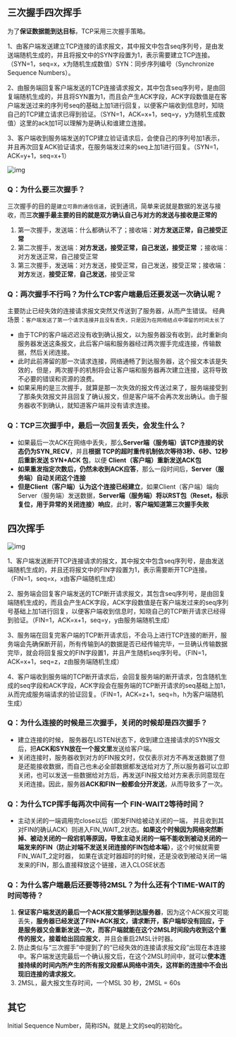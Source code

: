 ## 三次握手四次挥手

为了**保证数据能到达目标**，TCP采用三次握手策略。

1、由客户端发送建立TCP连接的请求报文，其中报文中包含seq序列号，是由发送端随机生成的，并且将报文中的SYN字段置为1，表示需要建立TCP连接。（SYN=1，seq=x，x为随机生成数值）SYN：同步序列编号（Synchronize Sequence Numbers）。

2、由服务端回复客户端发送的TCP连接请求报文，其中包含seq序列号，是由回复端随机生成的，并且将SYN置为1，而且会产生ACK字段，ACK字段数值是在客户端发送过来的序列号seq的基础上加1进行回复，以便客户端收到信息时，知晓自己的TCP建立请求已得到验证。（SYN=1，ACK=x+1，seq=y，y为随机生成数值）这里的ack加1可以理解为是确认和谁建立连接。

3、客户端收到服务端发送的TCP建立验证请求后，会使自己的序列号加1表示，并且再次回复ACK验证请求，在服务端发过来的seq上加1进行回复。（SYN=1，ACK=y+1，seq=x+1） 

![img](E:\笔记\Java面试笔记\images\20200729160012638.png)

### Q：为什么要三次握手？

三次握手的目的是`建立可靠的通信信道`，说到通讯，简单来说就是数据的发送与接收，而**三次握手最主要的目的就是双方确认自己与对方的发送与接收是正常的**

1. 第一次握手，发送端：什么都确认不了；接收端：**对方发送正常，自己接受正常**
2. 第二次握手，发送端：**对方发送，接受正常，自己发送，接受正常** ；接收端：对方发送正常，自己接受正常
3. 第三次握手，发送端：对方发送，接受正常，自己发送，接受正常；接收端：**对方**发送，**接受正常**，**自己发送**，接受正常

### Q：两次握手不行吗？为什么TCP客户端最后还要发送一次确认呢？

主要防止已经失效的连接请求报文突然又传送到了服务器，从而产生错误。
经典场景：`客户端发送了第一个请求连接并且没有丢失，只是因为在网络结点中滞留的时间太长了`

- 由于TCP的客户端迟迟没有收到确认报文，以为服务器没有收到，此时重新向服务器发送这条报文，此后客户端和服务器经过两次握手完成连接，传输数据，然后关闭连接。
- 此时此前滞留的那一次请求连接，网络通畅了到达服务器，这个报文本该是失效的，但是，两次握手的机制将会让客户端和服务器再次建立连接，这将导致不必要的错误和资源的浪费。
- 如果采用的是三次握手，就算是那一次失效的报文传送过来了，服务端接受到了那条失效报文并且回复了确认报文，但是客户端不会再次发出确认。由于服务器收不到确认，就知道客户端并没有请求连接。

### Q：TCP三次握手中，最后一次回复丢失，会发生什么？

- 如果最后一次ACK在网络中丢失，那么**Server端（服务端）该TCP连接的状态仍为SYN_RECV**，并且**根据 TCP的超时重传机制依次等待3秒、6秒、12秒后重新发送 SYN+ACK 包**，以便 **Client（客户端）重新发送ACK包**
- **如果重发指定次数后，仍然未收到ACK应答**，那么一段时间后，**Server（服务端）自动关闭这个连接**
- **但是Client（客户端）认为这个连接已经建立**，如果Client（客户端）端向Server（服务端）发送数据，**Server端（服务端）将以RST包（Reset，标示复位，用于异常的关闭连接）响应**，此时，**客户端知道第三次握手失败**

## 四次挥手

![img](E:\笔记\Java面试笔记\images\20200729160031110.png)

1、客户端发送断开TCP连接请求的报文，其中报文中包含seq序列号，是由发送端随机生成的，并且还将报文中的FIN字段置为1，表示需要断开TCP连接。（FIN=1，seq=x，x由客户端随机生成）

2、服务端会回复客户端发送的TCP断开请求报文，其包含seq序列号，是由回复端随机生成的，而且会产生ACK字段，ACK字段数值是在客户端发过来的seq序列号基础上加1进行回复，以便客户端收到信息时，知晓自己的TCP断开请求已经得到验证。（FIN=1，ACK=x+1，seq=y，y由服务端随机生成）

3、服务端在回复完客户端的TCP断开请求后，不会马上进行TCP连接的断开，服务端会先确保断开前，所有传输到A的数据是否已经传输完毕，一旦确认传输数据完毕，就会将回复报文的FIN字段置1，并且产生随机seq序列号。（FIN=1，ACK=x+1，seq=z，z由服务端随机生成）

4、客户端收到服务端的TCP断开请求后，会回复服务端的断开请求，包含随机生成的seq字段和ACK字段，ACK字段会在服务端的TCP断开请求的seq基础上加1，从而完成服务端请求的验证回复。（FIN=1，ACK=z+1，seq=h，h为客户端随机生成）

### Q：为什么连接的时候是三次握手，关闭的时候却是四次握手？

- 建立连接的时候， 服务器在LISTEN状态下，收到建立连接请求的SYN报文后，把**ACK和SYN放在一个报文里**发送给客户端。
- 关闭连接时，服务器收到对方的FIN报文时，仅仅表示对方不再发送数据了但是还能接收数据，而自己也未必全部数据都发送给对方了,所以服务器可以立即关闭，也可以发送一些数据给对方后，再发送FIN报文给对方来表示同意现在关闭连接。因此，服务器**ACK和FIN一般都会分开发送**，从而导致多了一次。

### Q：为什么TCP挥手每两次中间有一个 FIN-WAIT2等待时间？

- 主动关闭的一端调用完close以后（即发FIN给被动关闭的一端， 并且收到其对FIN的确认ACK）则进入FIN_WAIT_2状态。**如果这个时候因为网络突然断掉、被动关闭的一段宕机等原因，导致主动关闭的一端不能收到被动关闭的一端发来的FIN（防止对端不发送关闭连接的FIN包给本端）**，这个时候就需要FIN_WAIT_2定时器， 如果在该定时器超时的时候，还是没收到被动关闭一端发来的FIN，那么直接释放这个链接，进入CLOSE状态

### Q：为什么客户端最后还要等待2MSL？为什么还有个TIME-WAIT的时间等待？

1. **保证客户端发送的最后一个ACK报文能够到达服务器**，因为这个ACK报文可能丢失，**服务器已经发送了FIN+ACK报文，请求断开，客户端却没有回应，于是服务器又会重新发送一次，而客户端就能在这个2MSL时间段内收到这个重传的报文，接着给出回应报文**，并且会重启2MSL计时器。
2. 防止类似与“三次握手”中提到了的“已经失效的连接请求报文段”出现在本连接中。客户端发送完最后一个确认报文后，在这个2MSL时间中，就可以**使本连接持续的时间内所产生的所有报文段都从网络中消失，这样新的连接中不会出现旧连接的请求报文**。
3. 2MSL，最大报文生存时间，一个MSL 30 秒，2MSL = 60s

## 其它

Initial Sequence Number，简称ISN。就是上文的seq的初始化。

